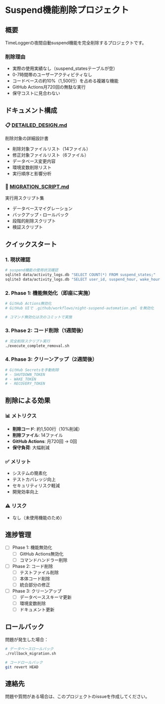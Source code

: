 # Suspend機能削除プロジェクト

## 概要
TimeLoggerの夜間自動suspend機能を完全削除するプロジェクトです。

### 削除理由
- 実際の使用実績なし（suspend_statesテーブルが空）
- 0-7時間帯のユーザーアクティビティなし
- コードベースの約10%（1,500行）を占める複雑な機能
- GitHub Actions月720回の無駄な実行
- 保守コストに見合わない

## ドキュメント構成

### 📋 [DETAILED_DESIGN.md](./DETAILED_DESIGN.md)
削除対象の詳細設計書
- 削除対象ファイルリスト（14ファイル）
- 修正対象ファイルリスト（6ファイル）
- データベース変更内容
- 環境変数削除リスト
- 実行順序と影響分析

### 🔧 [MIGRATION_SCRIPT.md](./MIGRATION_SCRIPT.md)
実行用スクリプト集
- データベースマイグレーション
- バックアップ・ロールバック
- 段階的削除スクリプト
- 検証スクリプト

## クイックスタート

### 1. 現状確認
```bash
# suspend機能の使用状況確認
sqlite3 data/activity_logs.db "SELECT COUNT(*) FROM suspend_states;"
sqlite3 data/activity_logs.db "SELECT user_id, suspend_hour, wake_hour FROM user_settings;"
```

### 2. Phase 1: 機能無効化（即座に実施）
```bash
# GitHub Actions無効化
# GitHub UIで .github/workflows/night-suspend-automation.yml を無効化

# コマンド無効化は次のコミットで実施
```

### 3. Phase 2: コード削除（1週間後）
```bash
# 完全削除スクリプト実行
./execute_complete_removal.sh
```

### 4. Phase 3: クリーンアップ（2週間後）
```bash
# GitHub Secretsを手動削除
# - SHUTDOWN_TOKEN
# - WAKE_TOKEN
# - RECOVERY_TOKEN
```

## 削除による効果

### 📊 メトリクス
- **削除コード**: 約1,500行（10%削減）
- **削除ファイル**: 14ファイル
- **GitHub Actions**: 月720回 → 0回
- **保守負荷**: 大幅削減

### ✅ メリット
- システムの簡素化
- テストカバレッジ向上
- セキュリティリスク軽減
- 開発効率向上

### ⚠️ リスク
- なし（未使用機能のため）

## 進捗管理

- [ ] Phase 1: 機能無効化
  - [ ] GitHub Actions無効化
  - [ ] コマンドハンドラー削除
- [ ] Phase 2: コード削除
  - [ ] テストファイル削除
  - [ ] 本体コード削除
  - [ ] 統合部分の修正
- [ ] Phase 3: クリーンアップ
  - [ ] データベーススキーマ更新
  - [ ] 環境変数削除
  - [ ] ドキュメント更新

## ロールバック

問題が発生した場合：
```bash
# データベースロールバック
./rollback_migration.sh

# コードロールバック
git revert HEAD
```

## 連絡先
問題や質問がある場合は、このプロジェクトのissueを作成してください。